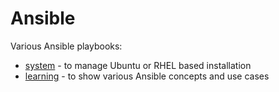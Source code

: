 # Ansible

Various Ansible playbooks:

* [system](system)  - to manage Ubuntu or RHEL based installation
* [learning](learning)  - to show various Ansible concepts and use cases